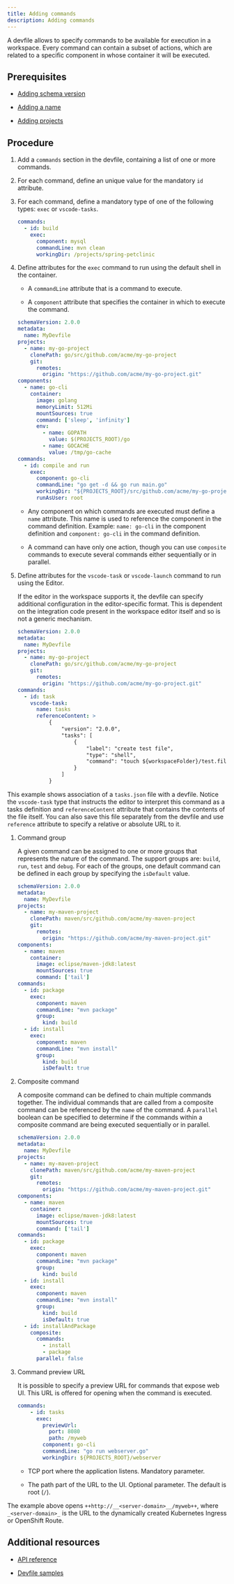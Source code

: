```yaml
---
title: Adding commands
description: Adding commands
---
```


A devfile allows to specify commands to be available for execution in a
workspace. Every command can contain a subset of actions, which are
related to a specific component in whose container it will be executed.

## Prerequisites

- [Adding schema version](./versions)

- [Adding a name](./metadata)

- [Adding projects](./adding-projects)

## Procedure

1. Add a `commands` section in the devfile, containing a list of one or
    more commands.

2. For each command, define an unique value for the mandatory `id`
    attribute.

3. For each command, define a mandatory type of one of the following
    types: `exec` or `vscode-tasks`.

    ```yaml {% title="Sample command" filename="devfile.yaml" %}
    commands:
      - id: build
        exec:
          component: mysql
          commandLine: mvn clean
          workingDir: /projects/spring-petclinic
    ```

4. Define attributes for the `exec` command to run using the default
    shell in the container.

    - A `commandLine` attribute that is a command to execute.

    - A `component` attribute that specifies the container in which to
        execute the command.

    ```yaml {% filename="devfile.yaml" %}
    schemaVersion: 2.0.0
    metadata:
      name: MyDevfile
    projects:
      - name: my-go-project
        clonePath: go/src/github.com/acme/my-go-project
        git:
          remotes:
            origin: "https://github.com/acme/my-go-project.git"
    components:
      - name: go-cli
        container:
          image: golang
          memoryLimit: 512Mi
          mountSources: true
          command: ['sleep', 'infinity']
          env:
            - name: GOPATH
              value: $(PROJECTS_ROOT)/go
            - name: GOCACHE
              value: /tmp/go-cache
    commands:
      - id: compile and run
        exec:
          component: go-cli
          commandLine: "go get -d && go run main.go"
          workingDir: "${PROJECTS_ROOT}/src/github.com/acme/my-go-project"
          runAsUser: root
    ```

    - Any component on which commands are executed must define a
        `name` attribute. This name is used to reference the component
        in the command definition. Example: `name: go-cli` in the
        component definition and `component: go-cli` in the command
        definition.

    - A command can have only one action, though you can use
        `composite` commands to execute several commands either
        sequentially or in parallel.

5. Define attributes for the `vscode-task` or `vscode-launch` command
    to run using the Editor.

    If the editor in the workspace supports it, the devfile can specify
    additional configuration in the editor-specific format. This is
    dependent on the integration code present in the workspace editor
    itself and so is not a generic mechanism.

    ```yaml {% filename="devfile.yaml" %}
    schemaVersion: 2.0.0
    metadata:
      name: MyDevfile
    projects:
      - name: my-go-project
        clonePath: go/src/github.com/acme/my-go-project
        git:
          remotes:
            origin: "https://github.com/acme/my-go-project.git"
    commands:
      - id: task
        vscode-task:
          name: tasks
          referenceContent: >
              {
                  "version": "2.0.0",
                  "tasks": [
                      {
                          "label": "create test file",
                          "type": "shell",
                          "command": "touch ${workspaceFolder}/test.file"
                      }
                  ]
              }
    ```

This example shows association of a `tasks.json` file with a devfile.
Notice the `vscode-task` type that instructs the editor to interpret
this command as a tasks definition and `referenceContent` attribute that
contains the contents of the file itself. You can also save this file
separately from the devfile and use `reference` attribute to specify a
relative or absolute URL to it.

1. Command group

    A given command can be assigned to one or more groups that
    represents the nature of the command. The support groups are:
    `build`, `run`, `test` and `debug`. For each of the groups, one
    default command can be defined in each group by specifying the
    `isDefault` value.

    ```yaml {% filename="devfile.yaml" %}
    schemaVersion: 2.0.0
    metadata:
      name: MyDevfile
    projects:
      - name: my-maven-project
        clonePath: maven/src/github.com/acme/my-maven-project
        git:
          remotes:
            origin: "https://github.com/acme/my-maven-project.git"
    components:
      - name: maven
        container:
          image: eclipse/maven-jdk8:latest
          mountSources: true
          command: ['tail']
    commands:
      - id: package
        exec:
          component: maven
          commandLine: "mvn package"
          group:
            kind: build
      - id: install
        exec:
          component: maven
          commandLine: "mvn install"
          group:
            kind: build
            isDefault: true
    ```

2. Composite command

    A composite command can be defined to chain multiple commands
    together. The individual commands that are called from a composite
    command can be referenced by the `name` of the command. A `parallel`
    boolean can be specified to determine if the commands within a
    composite command are being executed sequentially or in parallel.

    ```yaml {% filename="devfile.yaml" %}
    schemaVersion: 2.0.0
    metadata:
      name: MyDevfile
    projects:
      - name: my-maven-project
        clonePath: maven/src/github.com/acme/my-maven-project
        git:
          remotes:
            origin: "https://github.com/acme/my-maven-project.git"
    components:
      - name: maven
        container:
          image: eclipse/maven-jdk8:latest
          mountSources: true
          command: ['tail']
    commands:
      - id: package
        exec:
          component: maven
          commandLine: "mvn package"
          group:
            kind: build
      - id: install
        exec:
          component: maven
          commandLine: "mvn install"
          group:
            kind: build
            isDefault: true
      - id: installAndPackage
        composite:
          commands:
            - install
            - package
          parallel: false
    ```

3. Command preview URL

    It is possible to specify a preview URL for commands that expose web
    UI. This URL is offered for opening when the command is executed.

    ```yaml {% filename="devfile.yaml" %}
    commands:
        - id: tasks
          exec:
            previewUrl:
              port: 8080     
              path: /myweb   
            component: go-cli
            commandLine: "go run webserver.go"
            workingDir: ${PROJECTS_ROOT}/webserver
    ```

    - TCP port where the application listens. Mandatory parameter.

    - The path part of the URL to the UI. Optional parameter. The
        default is root (`/`).

The example above opens `++http://__<server-domain>__/myweb++`, where
`_<server-domain>_` is the URL to the dynamically created Kubernetes
Ingress or OpenShift Route.

## Additional resources

- [API reference](./devfile-schema)

- [Devfile samples](./devfile-samples)
